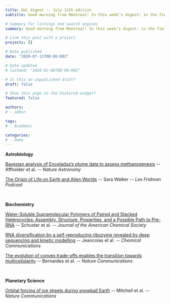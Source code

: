 ```yaml
---
title: OoL digest -- July 11th edition
subtitle: Good morning from Montreal! In this week’s digest: in the field of astrobiology we have Lex Fridman’s podcast featuring Sara Walker on the origin of life methane in Enceladus’s plumes as a possible biosignature. In biochemistry, Schuster discusses possible ancestral nucleobases, OoLEN member Cyrille Jeancolas analyzes a self-reproductive recombinase ribozyme, and Bernardes shows that Chlamydomonas reinhardtii develops mutations providing the first steps towards multicellularity. In planetary science, Mitchell suggests that changes in Earth’s orbit may explain how life survived Showball Earth. Happy reading !

# Summary for listings and search engines
summary: Good morning from Montreal! In this week’s digest: in the field of astrobiology we have Lex Fridman’s podcast featuring Sara Walker on the origin of life methane in Enceladus’s plumes as a possible biosignature. In biochemistry, Schuster discusses possible ancestral nucleobases, OoLEN member Cyrille Jeancolas analyzes a self-reproductive recombinase ribozyme, and Bernardes shows that Chlamydomonas reinhardtii develops mutations providing the first steps towards multicellularity. In planetary science, Mitchell suggests that changes in Earth’s orbit may explain how life survived Showball Earth. Happy reading !

# Link this post with a project
projects: []

# Date published
date: "2020-07-11T00:00:00Z"

# Date updated
# lastmod: "2020-02-06T00:00:00Z"

# Is this an unpublished draft?
draft: false

# Show this page in the Featured widget?
featured: false

authors:
# - admin

tags:
# - Academic

categories:
# - Demo
---
```


**Astrobiology**

[Bayesian analysis of Enceladus’s plume data to assess methanogenesis](https://www.nature.com/articles/s41550-021-01372-6) -- Affholder et al. -- *Nature Astronomy*

[The Origin of Life on Earth and Alien Worlds](https://www.youtube.com/watch?v=-tDQ74I3Ovs) -- Sara Walker -- *Lex Fridman Podcast*

<br>

**Biochemistry**

[Water-Soluble Supramolecular Polymers of Paired and Stacked Heterocycles: Assembly, Structure, Properties, and a Possible Path to Pre-RNA](https://doi.org/10.1021/jacs.0c13081) -- Schuster et al. -- *Journal of the American Chemical Society*

[RNA diversification by a self-reproducing ribozyme revealed by deep sequencing and kinetic modelling](https://pubs.rsc.org/en/content/articlelanding/2021/cc/d1cc02290c) -- Jeancolas et al. -- *Chemical Communications*

[The evolution of convex trade-offs enables the transition towards multicellularity](https://www.nature.com/articles/s41467-021-24503-z) -- Bernardes et al. -- *Nature Communications*

<br>

**Planetary Science**

[Orbital forcing of ice sheets during snowball Earth](https://www.nature.com/articles/s41467-021-24439-4) -- Mitchell et al. -- *Nature Communications*

<br>